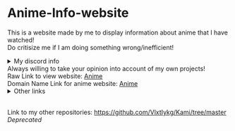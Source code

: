 # Anime-Info-website
This is a website made by me to display information about anime that I have watched! <br>
Do critisize me if I am doing something wrong/inefficient! <br>
<details><summary>My discord info</summary>📞📖 How to reach me: Add me on Discord @ Kami#7715 or join discord.gg/sbs and ping me!<br>
  💬 Ask me about something on discord, I may answer it!<br></details>
Always willing to take your opinion into account of my own projects! <br>
Raw Link to view website: <a href="https://vlxtiykg.github.io/Anime-Info-website/" target="_blank">Anime</a><br>
Domain Name Link for anime website: <a href="http://aws.kami-x.tk/" target="_blank">Anime</a>

<details><summary>Other links</summary>
Raw Link to view car website: <a href="https://github.com/VlxtIykg/Rws_Car_Website/">Car (Current github page)</a> <br>
Domain Name for car website: <a href="http://car.kami-x.tk/" target="_blank">Car (Current website)</a>
</details><br>

Link to my other repositories: https://github.com/VlxtIykg/Kami/tree/master *Deprecated*

